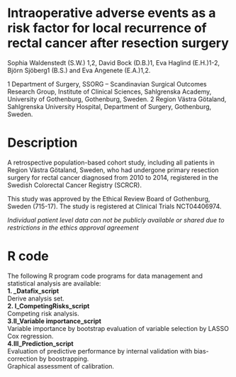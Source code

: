 # Intraoperative adverse events as a risk factor for local recurrence of rectal cancer after resection surgery                        

Sophia Waldenstedt (S.W.) 1,2, David Bock (D.B.)1, Eva Haglind (E.H.)1-2, Björn Sjöberg1 (B.S.) and Eva Angenete (E.A.)1,2.

1 Department of Surgery, SSORG – Scandinavian Surgical Outcomes Research Group, Institute of Clinical Sciences, Sahlgrenska Academy, University of Gothenburg, Gothenburg, Sweden.
2 Region Västra Götaland, Sahlgrenska University Hospital, Department of Surgery, Gothenburg, Sweden.

#  Description                                                    
A retrospective population-based cohort study, including all patients in Region Västra Götaland, Sweden, who had undergone primary resection surgery for rectal cancer diagnosed from 2010 to 2014, registered in the Swedish Colorectal Cancer Registry (SCRCR). 

This study was approved by the Ethical Review Board of Gothenburg, Sweden (715-17). The study is registered at Clinical Trials NCT04406974.             

*Individual patient level data can not be publicly available or shared due to restrictions in the ethics approval agreement*            
# R code                             
The following R program code programs for data management and statistical analysis are available:                      
**1. _Datafix_script**                                       
Derive analysis set.                            
**2. I_CompetingRisks_script**                                       
Competing risk analysis.                               
**3.II_Variable importance_script**                                                      
Variable importance by bootstrap evaluation of variable selection by LASSO Cox regression.                            
**4.III_Prediction_script**                                     
Evaluation of predictive performance by internal validation with bias-correction by boostrapping.                
Graphical assessment of calibration.                            
